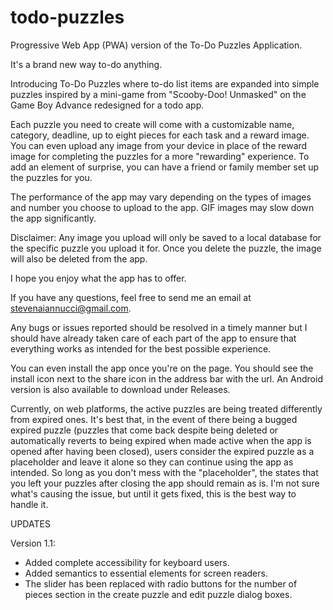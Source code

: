 # todo-puzzles
Progressive Web App (PWA) version of the To-Do Puzzles Application.

It's a brand new way to-do anything.

Introducing To-Do Puzzles where to-do list items are expanded into simple puzzles inspired by a mini-game from "Scooby-Doo! Unmasked" on the Game Boy Advance redesigned for a todo app.

Each puzzle you need to create will come with a customizable name, category, deadline, up to eight pieces for each task and a reward image. You can even upload any image from your device in place of the reward image for completing the puzzles for a more "rewarding" experience. To add an element of surprise, you can have a friend or family member set up the puzzles for you.

The performance of the app may vary depending on the types of images and number you choose to upload to the app. GIF images may slow down the app significantly.

Disclaimer: Any image you upload will only be saved to a local database for the specific puzzle you upload it for. Once you delete the puzzle, the image will also be deleted from the app.

I hope you enjoy what the app has to offer.

If you have any questions, feel free to send me an email at stevenaiannucci@gmail.com.

Any bugs or issues reported should be resolved in a timely manner but I should have already taken care of each part of the app to ensure that everything works as intended for the best possible experience.

You can even install the app once you're on the page. You should see the install icon next to the share icon in the address bar with the url. An Android version is also available to download under Releases.

Currently, on web platforms, the active puzzles are being treated differently from expired ones. It's best that, in the event of there being a bugged expired puzzle (puzzles that come back despite being deleted or automatically reverts to being expired when made active when the app is opened after having been closed), users consider the expired puzzle as a placeholder and leave it alone so they can continue using the app as intended. So long as you don't mess with the "placeholder", the states that you left your puzzles after closing the app should remain as is. I'm not sure what's causing the issue, but until it gets fixed, this is the best way to handle it.

UPDATES

Version 1.1: 
- Added complete accessibility for keyboard users.
- Added semantics to essential elements for screen readers.
- The slider has been replaced with radio buttons for the number of pieces section in the create puzzle and edit puzzle dialog boxes. 